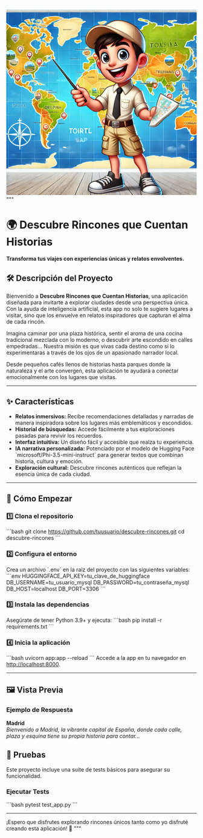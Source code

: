 ![imagen_guia](images/readme_image.png)
"""
# 🌍 **Descubre Rincones que Cuentan Historias**  
**Transforma tus viajes con experiencias únicas y relatos envolventes.**

## 🛠️ **Descripción del Proyecto**  
Bienvenido a **Descubre Rincones que Cuentan Historias**, una aplicación diseñada para invitarte a explorar ciudades desde una perspectiva única. Con la ayuda de inteligencia artificial, esta app no solo te sugiere lugares a visitar, sino que los envuelve en relatos inspiradores que capturan el alma de cada rincón. 

Imagina caminar por una plaza histórica, sentir el aroma de una cocina tradicional mezclada con lo moderno, o descubrir arte escondido en calles empedradas... Nuestra misión es que vivas cada destino como si lo experimentaras a través de los ojos de un apasionado narrador local.

Desde pequeños cafés llenos de historias hasta parques donde la naturaleza y el arte convergen, esta aplicación te ayudará a conectar emocionalmente con los lugares que visitas.

---

## ✨ **Características**
- **Relatos inmersivos:** Recibe recomendaciones detalladas y narradas de manera inspiradora sobre los lugares más emblemáticos y escondidos.
- **Historial de búsquedas:** Accede fácilmente a tus exploraciones pasadas para revivir los recuerdos.
- **Interfaz intuitiva:** Un diseño fácil y accesible que realza tu experiencia.
- **IA narrativa personalizada:** Potenciado por el modelo de Hugging Face \`microsoft/Phi-3.5-mini-instruct\` para generar textos que combinan historia, cultura y emoción.
- **Exploración cultural:** Descubre rincones auténticos que reflejan la esencia única de cada ciudad.

---

## 🚀 **Cómo Empezar**

### 1️⃣ **Clona el repositorio**
\`\`\`bash
git clone https://github.com/tuusuario/descubre-rincones.git
cd descubre-rincones
\`\`\`

### 2️⃣ **Configura el entorno**
Crea un archivo \`.env\` en la raíz del proyecto con las siguientes variables:
\`\`\`env
HUGGINGFACE_API_KEY=tu_clave_de_huggingface
DB_USERNAME=tu_usuario_mysql
DB_PASSWORD=tu_contraseña_mysql
DB_HOST=localhost
DB_PORT=3306
\`\`\`

### 3️⃣ **Instala las dependencias**
Asegúrate de tener Python 3.9+ y ejecuta:
\`\`\`bash
pip install -r requirements.txt
\`\`\`

### 4️⃣ **Inicia la aplicación**
\`\`\`bash
uvicorn app:app --reload
\`\`\`
Accede a la app en tu navegador en [http://localhost:8000](http://localhost:8000).

---

## 🖼️ **Vista Previa**

### **Ejemplo de Respuesta**
**Madrid**  
_Bienvenido a Madrid, la vibrante capital de España, donde cada calle, plaza y esquina tiene su propia historia para contar..._


## 🧪 **Pruebas**
Este proyecto incluye una suite de tests básicos para asegurar su funcionalidad.  

### **Ejecutar Tests**
\`\`\`bash
pytest test_app.py
\`\`\`

--- 

¡Espero que disfrutes explorando rincones únicos tanto como yo disfruté creando esta aplicación! 🌟
"""
